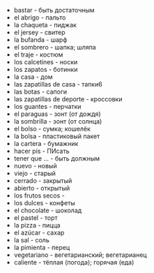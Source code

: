 - bastar - быть достаточным
- el abrigo - пальто 
- la chaqueta - пиджак 
- el jersey - свитер 
- la bufanda - шарф 
- el sombrero - шапка; шляпа
- el traje - костюм
- los calcetines - носки
- los zapatos - ботинки
- la casa - дом
- las zapatillas de casa - тапки6
- las botas - сапоги
- las zapatillas de deporte - кроссовки
- los guantes - перчатки
- el paraguas - зонт (от дождя)
- la sombrilla - зонт (от солнца)
- el bolso - сумка; кошелёк
- la bolsa - пластиковый пакет
- la cartera - бумажник
- hacer pis - ПИсать
- tener que ... - быть должным
- nuevo - новый
- viejo - старый
- cerrado - закрытый
- abierto - открытый
- los frutos secos - 
- los dulces - конфеты
- el chocolate - шоколад
- el pastel - торт
- la pizza - пицца
- el azúcar - сахар
- la sal - соль
- la pimienta - перец
- vegetariano - вегетарианский; вегетарианец
- caliente - тёплая (погода); горячая (еда)